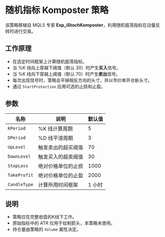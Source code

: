 # 随机指标 Komposter 策略

该策略移植自 MQL5 专家 **Exp_iStochKomposter**，利用随机振荡指标在动量反转时进行交易。

## 工作原理

- 在选定时间框架上计算随机振荡指标。
- 当 %K 线向上穿越下阈值（默认 30）时产生**买入**信号。
- 当 %K 线向下穿越上阈值（默认 70）时产生**卖出**信号。
- 每次出现信号时，策略会平掉相反方向的头寸，并以市价单开仓新头寸。
- 通过 `StartProtection` 应用可选的止损和止盈。

## 参数

| 名称 | 说明 | 默认值 |
|------|------|-------|
| `KPeriod` | %K 线计算周期 | 5 |
| `DPeriod` | %D 线平滑周期 | 3 |
| `UpLevel` | 触发卖出的超买阈值 | 70 |
| `DownLevel` | 触发买入的超卖阈值 | 30 |
| `StopLoss` | 绝对价格单位的止损 | 1000 |
| `TakeProfit` | 绝对价格单位的止盈 | 2000 |
| `CandleType` | 计算所用时间框架 | 1 小时 |

## 说明

- 策略仅在完整收盘的K线下工作。
- 原始指标中的 ATR 仅用于绘制箭头，本策略未使用。
- 持仓量由策略的 `Volume` 属性决定。

